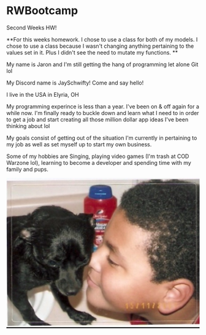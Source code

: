 # RWBootcamp

Second Weeks HW! 

**For this weeks homework. I chose to use a class for both of my models.
I chose to use a class because I wasn't changing anything pertaining to the 
values set in it. Plus I didn't see the need to mutate my functions. **



My name is Jaron and I'm still getting the hang of programming let alone Git lol

My Discord name is JaySchwifty! Come and say hello!

I live in the USA in Elyria, OH

My programming experince is less than a year. I've been on & off again for a while now. I'm finally ready to buckle down and learn what I need to in order to get a job and start creating all those million dollar app ideas I've been thinking about lol

My goals consist of getting out of the situation I'm currently in pertaining to my job as well as set myself up to start my own business.

Some of my hobbies are Singing, playing video games (I'm trash at COD Warzone lol), learning to become a developer and spending time with my family and pups.

![](pedro.png)
